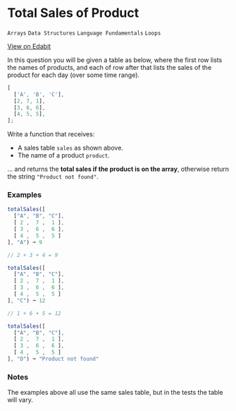 # Total Sales of Product

`Arrays` `Data Structures` `Language Fundamentals` `Loops`

[View on Edabit](https://edabit.com/challenge/ZyRoiEiegKfLued8g)

In this question you will be given a table as below, where the first row lists the names of products, and each of row after that lists the sales of the product for each day (over some time range).

```js
[
  ['A', 'B', 'C'],
  [2, 7, 1],
  [3, 6, 6],
  [4, 5, 5],
];
```

Write a function that receives:

- A sales table `sales` as shown above.
- The name of a product `product`.

... and returns the **total sales if the product is on the array**, otherwise return the string `"Product not found"`.

### Examples

```js
totalSales([
  ["A", "B", "C"],
  [ 2 ,  7 ,  1 ],
  [ 3 ,  6 ,  6 ],
  [ 4 ,  5 ,  5 ]
], "A") ➞ 9

// 2 + 3 + 4 = 9

totalSales([
  ["A", "B", "C"],
  [ 2 ,  7 ,  1 ],
  [ 3 ,  6 ,  6 ],
  [ 4 ,  5 ,  5 ]
], "C") ➞ 12

// 1 + 6 + 5 = 12

totalSales([
  ["A", "B", "C"],
  [ 2 ,  7 ,  1 ],
  [ 3 ,  6 ,  6 ],
  [ 4 ,  5 ,  5 ]
], "D") ➞ "Product not found"
```

### Notes

The examples above all use the same sales table, but in the tests the table will vary.
